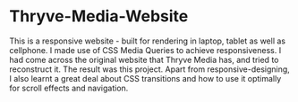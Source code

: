 # Thryve-Media-Website
This is a responsive website - built for rendering in laptop, tablet as well as cellphone. I made use of CSS Media Queries to achieve responsiveness. I had come across the original website that Thryve Media has, and tried to reconstruct it. The result was this project. Apart from responsive-designing, I also learnt a great deal about CSS transitions and how to use it optimally for scroll effects and navigation.
